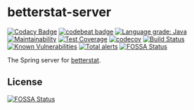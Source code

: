 # betterstat-server
[![Codacy Badge](https://app.codacy.com/project/badge/Grade/29e8c5e9c5d449598e94db007093776b)](https://www.codacy.com/manual/IncPlusPlus/betterstat-server?utm_source=github.com&amp;utm_medium=referral&amp;utm_content=IncPlusPlus/betterstat-server&amp;utm_campaign=Badge_Grade)
[![codebeat badge](https://codebeat.co/badges/f76477e4-774a-45ff-903b-e4e342db7ed3)](https://codebeat.co/projects/github-com-incplusplus-betterstat-server-master)
[![Language grade: Java](https://img.shields.io/lgtm/grade/java/g/IncPlusPlus/betterstat-server.svg?logo=lgtm&logoWidth=18)](https://lgtm.com/projects/g/IncPlusPlus/betterstat-server/context:java)
[![Maintainability](https://api.codeclimate.com/v1/badges/080c640601ba0218f06c/maintainability)](https://codeclimate.com/github/IncPlusPlus/betterstat-server/maintainability)
[![Test Coverage](https://api.codeclimate.com/v1/badges/080c640601ba0218f06c/test_coverage)](https://codeclimate.com/github/IncPlusPlus/betterstat-server/test_coverage)
[![codecov](https://codecov.io/gh/IncPlusPlus/betterstat-server/branch/master/graph/badge.svg)](https://codecov.io/gh/IncPlusPlus/betterstat-server)
[![Build Status](https://travis-ci.com/IncPlusPlus/betterstat-server.svg?branch=master)](https://travis-ci.com/IncPlusPlus/betterstat-server)
[![Known Vulnerabilities](https://snyk.io/test/github/IncPlusPlus/betterstat-server/badge.svg)](https://snyk.io/test/github/IncPlusPlus/betterstat-server)
[![Total alerts](https://img.shields.io/lgtm/alerts/g/IncPlusPlus/betterstat-server.svg?logo=lgtm&logoWidth=18)](https://lgtm.com/projects/g/IncPlusPlus/betterstat-server/alerts/)
[![FOSSA Status](https://app.fossa.com/api/projects/git%2Bgithub.com%2FIncPlusPlus%2Fbetterstat-server.svg?type=shield)](https://app.fossa.com/projects/git%2Bgithub.com%2FIncPlusPlus%2Fbetterstat-server?ref=badge_shield)

The Spring server for [betterstat](https://github.com/IncPlusPlus/betterstat).

## License
[![FOSSA Status](https://app.fossa.com/api/projects/git%2Bgithub.com%2FIncPlusPlus%2Fbetterstat-server.svg?type=large)](https://app.fossa.com/projects/git%2Bgithub.com%2FIncPlusPlus%2Fbetterstat-server?ref=badge_large)